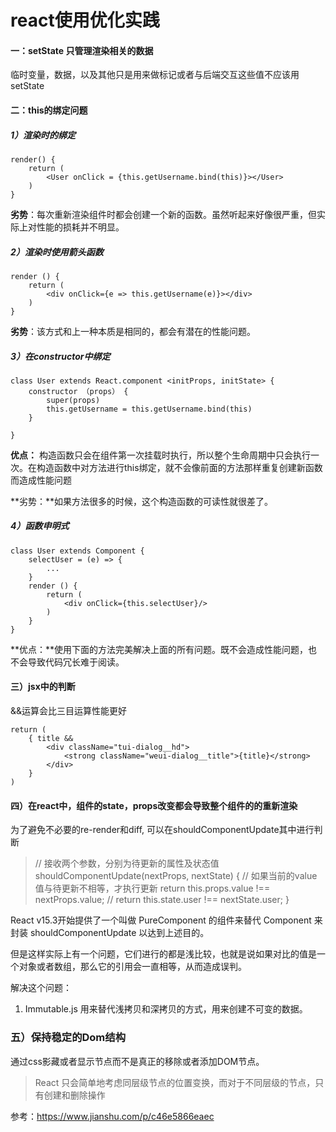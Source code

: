 # react使用优化实践

#### 一：setState 只管理渲染相关的数据

临时变量，数据，以及其他只是用来做标记或者与后端交互这些值不应该用setState

#### 二：this的绑定问题

##### 1）渲染时的绑定

```
render() {
    return (
        <User onClick = {this.getUsername.bind(this)}></User>
    )
}
```

**劣势**：每次重新渲染组件时都会创建一个新的函数。虽然听起来好像很严重，但实际上对性能的损耗并不明显。

##### 2）渲染时使用箭头函数

```
render () {
    return (
    	<div onClick={e => this.getUsername(e)}></div>
    )
}
```

**劣势**：该方式和上一种本质是相同的，都会有潜在的性能问题。

##### 3）在constructor中绑定

```
class User extends React.component <initProps, initState> {
    constructor （props） {
        super(props)
        this.getUsername = this.getUsername.bind(this)
    }
    
}
```

**优点：** 构造函数只会在组件第一次挂载时执行，所以整个生命周期中只会执行一次。在构造函数中对方法进行this绑定，就不会像前面的方法那样重复创建新函数而造成性能问题

**劣势：**如果方法很多的时候，这个构造函数的可读性就很差了。

##### 4）函数申明式

```
class User extends Component {
    selectUser = (e) => {
        ...
    }
    render () {
        return (
        	<div onClick={this.selectUser}/>
        )
    }
}
```

**优点：**使用下面的方法完美解决上面的所有问题。既不会造成性能问题，也不会导致代码冗长难于阅读。

#### 三）jsx中的判断

&&运算会比三目运算性能更好

```
return (
    { title &&
        <div className="tui-dialog__hd">
            <strong className="weui-dialog__title">{title}</strong>
        </div>
    }
)
```

#### 四）在react中，组件的state，props改变都会导致整个组件的的重新渲染

为了避免不必要的re-render和diff, 可以在shouldComponentUpdate其中进行判断

> // 接收两个参数，分别为待更新的属性及状态值
> shouldComponentUpdate(nextProps, nextState) {
>  // 如果当前的value值与待更新不相等，才执行更新
>  return this.props.value !== nextProps.value;
>  // return this.state.user !== nextState.user;
> }

React v15.3开始提供了一个叫做 PureComponent 的组件来替代 Component 来封装 shouldComponentUpdate 以达到上述目的。

但是这样实际上有一个问题，它们进行的都是浅比较，也就是说如果对比的值是一个对象或者数组，那么它的引用会一直相等，从而造成误判。

解决这个问题：

1. Immutable.js 用来替代浅拷贝和深拷贝的方式，用来创建不可变的数据。

### 五）保持稳定的Dom结构

通过css影藏或者显示节点而不是真正的移除或者添加DOM节点。

> React 只会简单地考虑同层级节点的位置变换，而对于不同层级的节点，只有创建和删除操作

参考：<https://www.jianshu.com/p/c46e5866eaec>